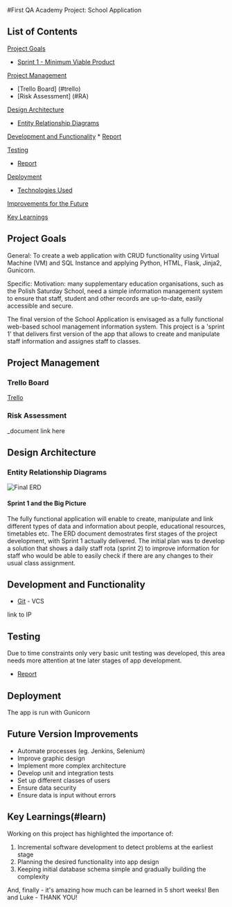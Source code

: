 #First QA Academy Project: School Application 


## List of Contents
[Project Goals](#PG)
   * [Sprint 1 - Minimum Viable Product](#MVP)
   
[Project Management](#PM)
   * [Trello Board] (#trello)  
   * [Risk Assessment] (#RA)   

[Design Architecture](#architecture)
   * [Entity Relationship Diagrams](#erd)

[Development and Functionality](#Funct)
     * [Report](#report)
     
[Testing](#testing)
   * [Report](#report)

[Deployment](#depl)
   * [Technologies Used](#tech)
     
[Improvements for the Future](#improve)

[Key Learnings](#learn)



<a name="PG"></a>
## Project Goals
General:
To create a web application with CRUD functionality using  Virtual Machine (VM) and SQL Instance and applying Python, HTML, Flask, Jinja2, Gunicorn.

Specific:
Motivation: many supplementary education organisations, such as the Polish Saturday School, need a simple information management system to ensure that staff, student and other records are up-to-date, easily accessible and secure.      



The final version of the School Application is envisaged as a fully functional web-based school management information system. This project is a 'sprint 1' that delivers first version of the app that allows to create and manipulate staff information and assignes staff to classes. 

<a name="PM"></a>
## Project Management 
<a name="trello"></a>
### Trello Board

[Trello](https://trello.com/b/J1s01rla/supplementary-school-volunteer-management-system) 

<a name="RA"></a>
### Risk Assessment 
  
  _document link here
  
<a name="architecture"></a>
## Design Architecture
<a name="erd"></a>
### Entity Relationship Diagrams
![Final ERD](/Documentation/ERD_Final.jpg)
#### Sprint 1 and the Big Picture
The fully functional application will enable to create, manipulate and link different types of data and information about people, educational resources, timetables etc. The ERD document demostrates first stages of the project development, with Sprint 1 actually delivered. The initial plan was to develop a solution that shows a daily staff rota (sprint 2) to improve information for staff who would be able to easily check if there are any changes to their usual class assignment.

<a name="Funct"></a>
## Development and Functionality
* [Git](https://https://github.com/martaniblett/school-application.git) - VCS

link to IP


<a name="testing"></a>
## Testing
Due to time constraints only very basic unit testing was developed, this area needs more attention at tne later stages of app development.
   
   * [Report](#report)
 
 <a name="depl"></a>
 ## Deployment
 
 The app is run with Gunicorn
 
 <a name="improve"></a>
 ## Future Version Improvements
 
 - Automate processes (eg. Jenkins, Selenium)
 - Improve graphic design 
 - Implement more complex architecture
 - Develop unit and integration tests
 - Set up different classes of users
 - Ensure data security  
 - Ensure data is input without errors

<a name="learn"></a>
## Key Learnings(#learn)

Working on this project has highlighted the importance of: 
1. Incremental software development to detect problems at the earliest stage 
2. Planning the desired functionality into app design
3. Keeping initial database schema simple and gradually building the complexity

And, finally - it's amazing how much can be learned in 5 short weeks! Ben and Luke - THANK YOU!
 
 
  
 
 



